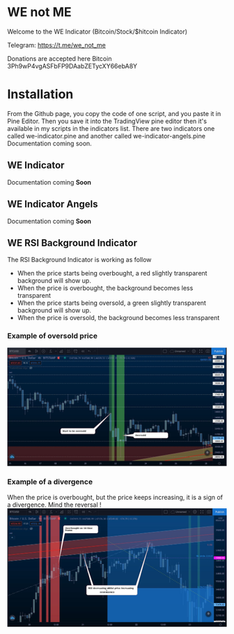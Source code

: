 # WE not ME 

Welcome to the WE Indicator  (Bitcoin/Stock/$hitcoin Indicator)

Telegram: https://t.me/we_not_me

Donations are accepted here
Bitcoin 3Ph9wP4vgASFbFP9DAabZETycXY66ebA8Y

# Installation

From the Github page, you copy the code of one script, and you paste it in Pine Editor.
Then you save it into the TradingView pine editor then it's available in my scripts in the indicators list.
There are two indicators one called we-indicator.pine and another called we-indicator-angels.pine
Documentation coming soon.


## WE Indicator

Documentation coming **Soon** 

## WE Indicator Angels

Documentation coming **Soon** 

## WE RSI Background Indicator
The RSI Background Indicator is working as follow
* When the price starts being overbought, a red slightly transparent background will show up.
* When the price is overbought, the background becomes less transparent
* When the price starts being oversold, a green slightly transparent background will show up.
* When the price is oversold, the background becomes less transparent
### Example of oversold price
![](readme-images\rsi_2.JPG)

### Example of a divergence
When the price is overbought, but the price keeps increasing, it is a sign of a divergence. Mind the reversal !
![](readme-images\rsi_1.JPG)


